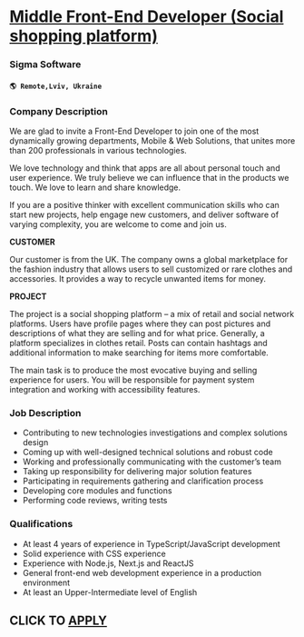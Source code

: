# [Middle Front-End Developer (Social shopping platform)](https://www.remotewlb.com/apply/middle-front-end-developer-social-shopping-platform)  
### Sigma Software  
#### `🌎 Remote,Lviv, Ukraine`  

### **Company Description**

We are glad to invite a Front-End Developer to join one of the most dynamically growing departments, Mobile & Web Solutions, that unites more than 200 professionals in various technologies.

We love technology and think that apps are all about personal touch and user experience. We truly believe we can influence that in the products we touch. We love to learn and share knowledge.

If you are a positive thinker with excellent communication skills who can start new projects, help engage new customers, and deliver software of varying complexity, you are welcome to come and join us.

 **CUSTOMER**

Our customer is from the UK. The company owns a global marketplace for the fashion industry that allows users to sell customized or rare clothes and accessories. It provides a way to recycle unwanted items for money.

 **PROJECT**

The project is a social shopping platform – a mix of retail and social network platforms. Users have profile pages where they can post pictures and descriptions of what they are selling and for what price. Generally, a platform specializes in clothes retail. Posts can contain hashtags and additional information to make searching for items more comfortable.

The main task is to produce the most evocative buying and selling experience for users. You will be responsible for payment system integration and working with accessibility features.

###  **Job Description**

  * Contributing to new technologies investigations and complex solutions design
  * Coming up with well-designed technical solutions and robust code
  * Working and professionally communicating with the customer’s team
  * Taking up responsibility for delivering major solution features
  * Participating in requirements gathering and clarification process
  * Developing core modules and functions
  * Performing code reviews, writing tests

###  **Qualifications**

  * At least 4 years of experience in TypeScript/JavaScript development
  * Solid experience with CSS experience
  * Experience with Node.js, Next.js and ReactJS
  * General front-end web development experience in a production environment
  * At least an Upper-Intermediate level of English

  
## CLICK TO [APPLY](https://www.remotewlb.com/apply/middle-front-end-developer-social-shopping-platform)

